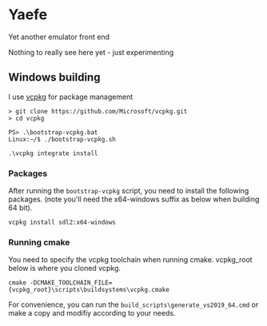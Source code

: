 # Yaefe
Yet another emulator front end

Nothing to really see here yet - just experimenting

## Windows building

I use [vcpkg](https://github.com/microsoft/vcpkg) for package management

```
> git clone https://github.com/Microsoft/vcpkg.git
> cd vcpkg

PS> .\bootstrap-vcpkg.bat
Linux:~/$ ./bootstrap-vcpkg.sh

.\vcpkg integrate install
```


### Packages

After running the `bootstrap-vcpkg` script, you need to install the following packages.
(note you'll need the x64-windows suffix as below when building 64 bit).

```
vcpkg install sdl2:x64-windows
```

### Running cmake

You need to specify the vcpkg toolchain when running cmake.
vcpkg_root below is where you cloned vcpkg.

```
cmake -DCMAKE_TOOLCHAIN_FILE={vcpkg_root}\scripts\buildsystems\vcpkg.cmake
```

For convenience, you can run the `build_scripts\generate_vs2019_64.cmd` or make a copy
and modifiy according to your needs.
